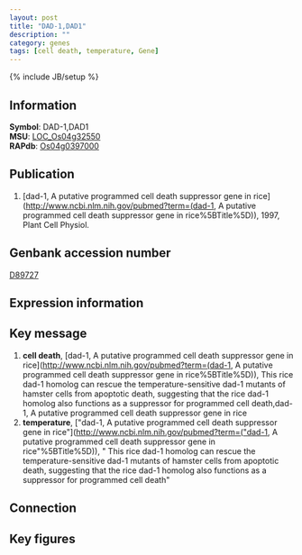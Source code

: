 ```yaml
---
layout: post
title: "DAD-1,DAD1"
description: ""
category: genes
tags: [cell death, temperature, Gene]
---
```

{% include JB/setup %}

## Information
__Symbol__: DAD-1,DAD1  
__MSU__: [LOC_Os04g32550](http://rice.plantbiology.msu.edu/cgi-bin/ORF_infopage.cgi?orf=LOC_Os04g32550)  
__RAPdb__: [Os04g0397000](http://rapdb.dna.affrc.go.jp/viewer/gbrowse_details/irgsp1?name=Os04g0397000)  

## Publication
1. [dad-1, A putative programmed cell death suppressor gene in rice](http://www.ncbi.nlm.nih.gov/pubmed?term=(dad-1, A putative programmed cell death suppressor gene in rice%5BTitle%5D)), 1997, Plant Cell Physiol.

## Genbank accession number
[D89727](http://www.ncbi.nlm.nih.gov/nuccore/D89727)

## Expression information

## Key message
1. __cell death__, [dad-1, A putative programmed cell death suppressor gene in rice](http://www.ncbi.nlm.nih.gov/pubmed?term=(dad-1, A putative programmed cell death suppressor gene in rice%5BTitle%5D)),  This rice dad-1 homolog can rescue the temperature-sensitive dad-1 mutants of hamster cells from apoptotic death, suggesting that the rice dad-1 homolog also functions as a suppressor for programmed cell death,dad-1, A putative programmed cell death suppressor gene in rice
2. __temperature__, ["dad-1, A putative programmed cell death suppressor gene in rice"](http://www.ncbi.nlm.nih.gov/pubmed?term=("dad-1, A putative programmed cell death suppressor gene in rice"%5BTitle%5D)), " This rice dad-1 homolog can rescue the temperature-sensitive dad-1 mutants of hamster cells from apoptotic death, suggesting that the rice dad-1 homolog also functions as a suppressor for programmed cell death"

## Connection

## Key figures


